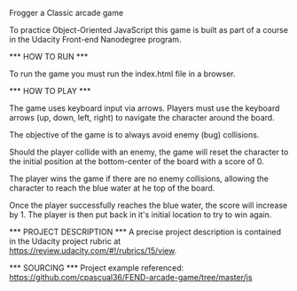 Frogger a Classic arcade game

To practice Object-Oriented JavaScript this game is built as part of a course in the Udacity Front-end Nanodegree program.

*** HOW TO RUN ***

To run the game you must run the index.html file in a browser.

*** HOW TO PLAY ***

The game uses keyboard input via arrows. Players must use the keyboard arrows (up, down, left, right) to navigate the character around the board.

The objective of the game is to always avoid enemy (bug) collisions.

Should the player collide with an enemy, the game will reset the character to the initial position at the bottom-center of the board with a score of 0.

The player wins the game if there are no enemy collisions, allowing the character to reach the blue water at he top of the board.

Once the player successfully reaches the blue water, the score will increase by 1. The player is then put back in it's initial location to try to win again.

*** PROJECT DESCRIPTION ***
A precise project description is contained in the Udacity project rubric at https://review.udacity.com/#!/rubrics/15/view.

*** SOURCING ***
Project example referenced: https://github.com/cpascual36/FEND-arcade-game/tree/master/js